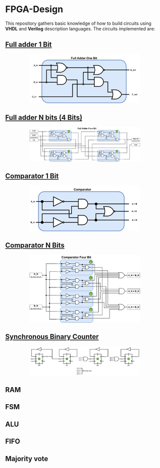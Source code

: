 # FPGA-Design
This repository gathers basic knowledge of how to build circuits using **VHDL** and **Verilog** description languages.
The circuits implemented are:
## [Full adder 1 Bit](FullAdderOneBit)
<p align="Center">
    <a href="FullAdderOneBit/readme.md">
        <kbd>
            <img src="FullAdderOneBit/FAOB_Img/FullAdderOneBit.png" alt="FAOB" width="350" /> 
        </kbd>
    </a>
</p>

## [Full adder N bits (4 Bits)](FullAdderNBits)
<p align="Center">
    <a href="FullAdderNBits/readme.md">
        <kbd>
            <img src="FullAdderNBits/FANB_Img/FullAdderNBits.png" alt="FANB" width="350"/> 
        </kbd>
    </a>
</p>

## [Comparator 1 Bit](ComparatorOneBit)
<p align="Center">
    <a href="ComparatorOneBit/readme.md">
        <kbd>
            <img src="ComparatorOneBit/COB_Img/COB_Block.png" alt="COB" width="350"/> 
        </kbd>
    </a>
</p>

## [Comparator N Bits](ComparatorNBits)
<p align="Center">
    <a href="ComparatorNBits/readme.md">
        <kbd>
            <img src="ComparatorNBits/CNB_Img/CNB_Block.png" alt="CNB" width="350"/> 
        </kbd>
    </a>
</p>


## [Synchronous Binary Counter](SynchBinCount)
<p align="Center">
    <a href="SynchBinCount/readme.md">
        <kbd>
            <img src="SynchBinCount/SynchBinCount_Img/SynchBinCount_Block.png" alt="Synchronous Binary Counter" width="350"/> 
        </kbd>
    </a>
</p>

## RAM
## FSM
## ALU
## FIFO
## Majority vote
